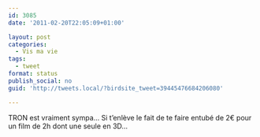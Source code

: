 ```yaml
---
id: 3085
date: '2011-02-20T22:05:09+01:00'

layout: post
categories:
  - Vis ma vie
tags:
  - tweet
format: status
publish_social: no
guid: 'http://tweets.local/?birdsite_tweet=39445476684206080'

---
```


TRON est vraiment sympa… Si t’enlève le fait de te faire entubé de 2€ pour un film de 2h dont une seule en 3D…